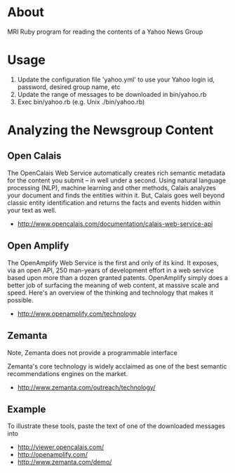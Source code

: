 # About
MRI Ruby program for reading the contents of a Yahoo News Group

# Usage
1. Update the configuration file 'yahoo.yml' to use your Yahoo login id, password, desired group name, etc
2. Update the range of messages to be downloaded in bin/yahoo.rb
3. Exec bin/yahoo.rb (e.g. Unix ./bin/yahoo.rb)

# Analyzing the Newsgroup Content
## Open Calais
The OpenCalais Web Service automatically creates rich semantic metadata for the content you submit – in well under a second. Using natural language processing (NLP), machine learning and other methods, Calais analyzes your document and finds the entities within it. But, Calais goes well beyond classic entity identification and returns the facts and events hidden within your text as well.

* http://www.opencalais.com/documentation/calais-web-service-api

## Open Amplify 
The OpenAmplify Web Service is the first and only of its kind. It exposes, via an open API, 250 man-years of development effort in a web service based upon more than a dozen granted patents. OpenAmplify simply does a better job of surfacing the meaning of web content, at massive scale and speed. Here's an overview of the thinking and technology that makes it possible.

* http://www.openamplify.com/technology

## Zemanta 
Note, Zemanta does not provide a programmable interface

Zemanta's core technology is widely acclaimed as one of the best semantic recommendations engines on the market.

* http://www.zemanta.com/outreach/technology/

## Example
To illustrate these tools, paste the text of one of the downloaded messages into 
 
* http://viewer.opencalais.com/
* http://openamplify.com/
* http://www.zemanta.com/demo/
